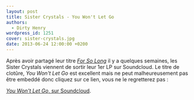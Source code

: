 ```yaml
---
layout: post
title: Sister Crystals - You Won't Let Go
authors:
  - Dirty Henry
wordpress_id: 1251
cover: sister-crystals.jpg
date: 2013-06-24 12:00:00 +0200
---
```


Après avoir partagé leur titre [_For So Long_](1193) il y a quelques semaines,
les Sister Crystals viennent de sortir leur 1er LP sur Soundcloud. Le titre de
clotûre, _You Won't Let Go_ est excellent mais ne peut malheureusement pas être
embeddé donc cliquez sur ce lien, vous ne le regretterez pas :

[_You Won't Let Go_, sur Soundcloud](https://soundcloud.com/sistercrystals/9-you-wont-let-go).

